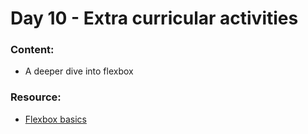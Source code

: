 # Day 10 - Extra curricular activities

### Content:

- A deeper dive into flexbox

### Resource:

- [Flexbox basics](https://www.youtube.com/playlist?list=PL4-IK0AVhVjMSb9c06AjRlTpvxL3otpUd)
